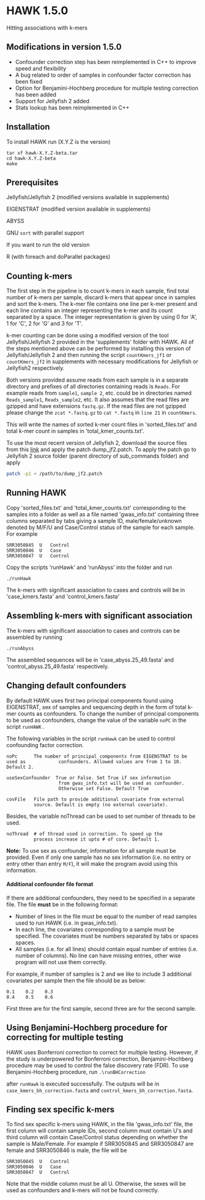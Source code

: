 # HAWK 1.5.0

Hitting associations with k-mers

## Modifications in version 1.5.0

- Confounder correction step has been reimplemented in C++ to improve speed and flexibility
- A bug related to order of samples in confounder factor correction has been fixed
- Option for Benjamini-Hochberg procedure for multiple testing correction has been added
- Support for Jellyfish 2 added
- Stats lookup has been reimplemented in C++

## Installation

To install HAWK run (X.Y.Z is the version)

```
tar xf hawk-X.Y.Z-beta.tar
cd hawk-X.Y.Z-beta
make
```

## Prerequisites

Jellyfish/Jellyfish 2 (modified versions available in supplements)

EIGENSTRAT (modified version available in supplements)

ABYSS 

GNU `sort` with parallel support



If you want to run the old version

R (with foreach and doParallel packages)

## Counting k-mers

The first step in the pipeline is to count k-mers in each sample, find 
total number of k-mers per sample, discard k-mers that appear once in samples and sort
the k-mers. The k-mer file contains one line per k-mer present and each 
line contains an integer representing the k-mer and its count separated 
by a space. The integer representation is given by using 0 for 'A', 
1 for 'C', 2 for 'G' and 3 for 'T'.

k-mer counting can be done using a modified version of the tool Jellyfish/Jellyfish 2
provided in the 'supplements' folder with HAWK. All of the steps mentioned 
above can be performed by installing this version of Jellyfish/Jellyfish 2 and then 
running the script `countKmers_jf1` or `countKmers_jf2` in supplements with necessary modifications for Jellyfish or Jellyfish2 respectively.

Both versions provided assume reads from each sample is in a separate directory 
and prefixes of all directories containing reads is `Reads`. For example reads from
`sample1`, `sample 2`, etc. could be in directories named `Reads_sample1`, `Reads_sample2`, etc.
It also assumes that the read files are gzipped and have extensions `fastq.gz`. If the read files 
are not gzipped please change the `zcat *.fastq.gz` to `cat *.fastq` in `line 21` in `countKmers`. 

This will write the names of sorted k-mer count files in 'sorted_files.txt' 
and total k-mer count in samples in 'total_kmer_counts.txt'.

To use the most recent version of Jellyfish 2, download the source files from this [link](https://github.com/gmarcais/Jellyfish/releases/tag/v2.2.10) and apply the patch dump_jf2.patch. To apply the patch go to Jellyfish 2 
source folder (parent directory of sub_commands folder) and apply

```Bash
patch -p1 < /path/to/dump_jf2.patch
```

## Running HAWK

Copy 'sorted_files.txt' and 'total_kmer_counts.txt' corresponding to the samples 
into a folder as well as a file named 'gwas_info.txt' containing three columns separated by tabs giving a sample ID, male/female/unknown denoted by M/F/U and Case/Control status of the sample for each sample. For example

```
SRR3050845	U	Control
SRR3050846	U	Case
SRR3050847	U	Control
```

Copy the scripts 'runHawk' and 'runAbyss' into the folder and run

```
./runHawk
```

The k-mers with significant association to cases and controls will be in 
'case_kmers.fasta' and 'control_kmers.fasta' 

## Assembling k-mers with significant association

The k-mers with significant association to cases and controls can be assembled by running

```
./runAbyss
```

The assembled sequences will be in 'case_abyss.25_49.fasta' and 'control_abyss.25_49.fasta'
respectively.

## Changing default confounders

By default HAWK uses first two principal components found using EIGENSTRAT, sex of samples and sequencing depth in the form of total k-mer counts as confounders. To change the number of principal components to be used as confounders, change the value of the variable `noPC` in the script `runHAWK` .

The following variables in the script `runHawk` can be used to control confounding factor correction.

```
noPc      The number of principal components from EIGENSTRAT to be used as 			  confounders. Allowed values are from 1 to 10. Default 2.

useSexConfounder  True or False. Set True if sex information 
                   from gwas_info.txt will be used as confounder.
                   Otherwise set False. Default True

covFile   File path to provide additional covariate from external 
          source. Default is empty (no external covariate).
```

Besides, the variable noThread can be used to set number of threads to be used.

```noPc      The number of principal components from EIGENSTRAT to be used as 			  confounders. Allowed values are from 1 to 10. Default 2.
noThread  # of thread used in correction. To speed up the 
          process increase it upto # of core. Default 1.
```

<strong>Note:</strong> To use sex as confounder, information for all sample must be provided. Even if only one sample has no sex information (i.e. no entry or entry other than entry `M/F`), it will make the program avoid using this information.


#### Additional confounder file format
If there are additional confounders, they need to be specified in a separate file. The file <strong>must</strong> be in the following format:  
* Number of lines in the file must be equal to the number of read samples used to run HAWK (i.e. in gwas_info.txt). 
* In each line, the covariates corresponding to a sample must be specified. The covariates must be numbers separated by tabs or spaces spaces.
* All samples (i.e. for all lines) should contain equal number of entries (i.e. number of columns). No line can have missing entries, other wise program will not use them correctly.

For example, if number of samples is 2 and we like to include 3 additional covariates per sample then the file should be as below:
```
0.1    0.2    0.3
0.4    0.5    0.6
```
First three are for the first sample, second three are for the second sample. 

## Using Benjamini-Hochberg procedure for correcting for multiple testing

HAWK uses Bonferroni correction to correct for multiple testing. However, if the study is underpowered for Bonferroni correction, Benjamini-Hochberg procedure may be used to control the false discovery rate (FDR). To use Benjamini-Hochberg procedure, run ```.\runBHCorrection``` 

after `runHawk` is executed successfully.  The outputs will be in `case_kmers_bh_correction.fasta` and  `control_kmers_bh_correction.fasta`.

## Finding sex specific k-mers

To find sex specific k-mers using HAWK, in the file 'gwas_info.txt' file, the first column will contain sample IDs, second column must contain U's and third column will contain Case/Control status depending on whether the sample is Male/Female. For example if SRR3050845 and 
SRR3050847 are female and SRR3050846 is male, the file will be

```
SRR3050845	U	Control
SRR3050846	U	Case
SRR3050847	U	Control
```

Note that the middle column must be all U. Otherwise, the sexes will be used as confounders and k-mers will not be found correctly.


